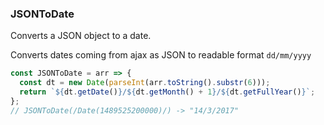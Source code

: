 ### JSONToDate

Converts a JSON object to a date.

Converts dates coming from ajax as JSON to readable format `dd/mm/yyyy`

```js
const JSONToDate = arr => {
  const dt = new Date(parseInt(arr.toString().substr(6)));
  return `${dt.getDate()}/${dt.getMonth() + 1}/${dt.getFullYear()}`;
};
// JSONToDate(/Date(1489525200000)/) -> "14/3/2017"
```

